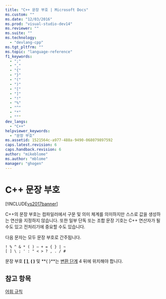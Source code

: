 ```yaml
---
title: "C++ 문장 부호 | Microsoft Docs"
ms.custom: ""
ms.date: "12/03/2016"
ms.prod: "visual-studio-dev14"
ms.reviewer: ""
ms.suite: ""
ms.technology: 
  - "devlang-cpp"
ms.tgt_pltfrm: ""
ms.topic: "language-reference"
f1_keywords: 
  - ";"
  - ","
  - "{"
  - "}"
  - "("
  - ")"
  - "["
  - "]"
  - "!"
  - "%"
  - "^"
  - "*"
  - """
dev_langs: 
  - "C++"
helpviewer_keywords: 
  - "문장 부호"
ms.assetid: 1521564c-a977-488a-9490-068079897592
caps.latest.revision: 6
caps.handback.revision: 6
author: "mikeblome"
ms.author: "mblome"
manager: "ghogen"
---
```

# C++ 문장 부호
[!INCLUDE[vs2017banner](../assembler/inline/includes/vs2017banner.md)]

C\+\+의 문장 부호는 컴파일러에서 구문 및 의미 체계를 의미하지만 스스로 값을 생성하는 연산을 지정하지 않습니다.  또한 일부 단독 또는 조합 문장 기호는 C\+\+ 연산자가 될 수도 있고 전처리기에 중요할 수도 있습니다.  
  
 다음 문자는 모두 문장 부호로 간주됩니다.  
  
```  
! % ^ & * ( ) – + = { } | ~  
[ ] \ ; ' : " < > ? , . / #  
```  
  
 문장 부호 **\[ \]**, **\( \)** 및 **{ }**는 [변환 단계](../preprocessor/phases-of-translation.md) 4 뒤에 위치해야 합니다.  
  
## 참고 항목  
 [어휘 규칙](../cpp/lexical-conventions.md)